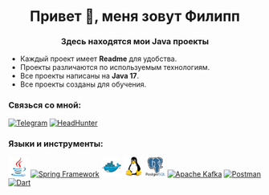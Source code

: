 <h1 align="center">Привет 👋, меня зовут Филипп</h1>
<h3 align="center">Здесь находятся мои Java проекты</h3>

<ul>
  <li>Каждый проект имеет <strong>Readme</strong> для удобства.</li>
  <li>Проекты различаются по используемым технологиям.</li>
  <li>Все проекты написаны на <strong>Java 17</strong>.</li>
  <li>Все проекты созданы для обучения.</li>
</ul>


<h3>Связься со мной:</h3>
<p>
  <a href="https://t.me/semenovfilipp" target="_blank"><img src="https://telegram.org/img/t_logo.png" alt="Telegram" height="40" width="40" /></a>
  <a href="https://clck.ru/38TBtr" target="_blank"><img src="https://upload.wikimedia.org/wikipedia/commons/7/79/HeadHunter_logo.png" alt="HeadHunter" height="40" width="40" /></a>
</p>

<h3>Языки и инструменты:</h3>
<p>
  <a href="https://www.java.com" target="_blank"><img src="https://raw.githubusercontent.com/devicons/devicon/master/icons/java/java-original.svg" alt="Java" height="40" width="40"/></a>
  <a href="https://spring.io/" target="_blank"><img src="https://www.vectorlogo.zone/logos/springio/springio-icon.svg" alt="Spring Framework" height="40" width="40"/></a>
  <a href="https://www.docker.com/" target="_blank"><img src="https://raw.githubusercontent.com/devicons/devicon/master/icons/docker/docker-original.svg" alt="Docker" height="40" width="40"/></a>
  <a href="https://www.linux.org/" target="_blank"><img src="https://raw.githubusercontent.com/devicons/devicon/master/icons/linux/linux-original.svg" alt="Linux" height="40" width="40"/></a>
  <a href="https://www.postgresql.org" target="_blank"><img src="https://raw.githubusercontent.com/devicons/devicon/master/icons/postgresql/postgresql-original-wordmark.svg" alt="PostgreSQL" height="40" width="40"/></a>
  <a href="https://kafka.apache.org/" target="_blank"><img src="https://www.vectorlogo.zone/logos/apache_kafka/apache_kafka-icon.svg" alt="Apache Kafka" height="40" width="40"/></a>
  <a href="https://www.postman.com/" target="_blank"><img src="https://www.vectorlogo.zone/logos/getpostman/getpostman-icon.svg" alt="Postman" height="40" width="40"/></a>
  <a href="https://dart.dev/" target="_blank"><img src="https://www.vectorlogo.zone/logos/dartlang/dartlang-icon.svg" alt="Dart" height="40" width="40"/></a>
</p>
